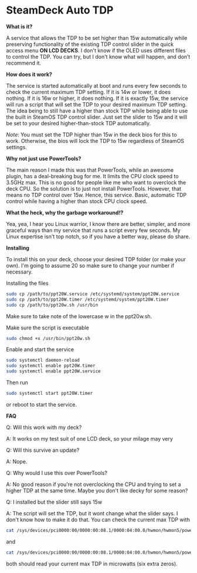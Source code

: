# SteamDeck Auto TDP

**What is it?**

A service that allows the TDP to be set higher than 15w automatically while preserving functionality of the existing TDP control slider in the quick access menu **ON LCD DECKS**. I don't know if the OLED uses different files to control the TDP. You can try, but I don't know what will happen, and don’t recommend it.

**How does it work?**

The service is started automatically at boot and runs every few seconds to check the current maximum TDP setting. If it is 14w or lower, it does nothing. If it is 16w or higher, it does nothing. If it is exactly 15w, the service will run a script that will set the TDP to your desired maximum TDP setting. The idea being to still have a higher than stock TDP while being able to use the built in SteamOS TDP control slider. Just set the slider to 15w and it will be set to your desired higher-than-stock TDP automatically. 

*Note*: You must set the TDP higher than 15w in the deck bios for this to work. Otherwise, the bios will lock the TDP to 15w regardless of SteamOS settings.

**Why not just use PowerTools?**

The main reason I made this was that PowerTools, while an awesome plugin, has a deal-breaking bug for me. It limits the CPU clock speed to 3.5GHz max. This is no good for people like me who want to overclock the deck CPU. So the solution is to just not install PowerTools. However, that means no TDP control over 15w. Hence, this service. Basic, automatic TDP control while having a higher than stock CPU clock speed.


**What the heck, why the garbage workaround!?**

Yea, yea, I hear you Linux warrior, I know there are better, simpler, and more graceful ways than my service that runs a script every few seconds. My Linux expertise isn't top notch, so if you have a better way, please do share.

**Installing**

To install this on your deck, choose your desired TDP folder (or make your own). I'm going to assume 20 so make sure to change your number if necessary.


Installing the files
```bash
sudo cp /path/to/ppt20W.service /etc/systemd/system/ppt20W.service
sudo cp /path/to/ppt20W.timer /etc/systemd/system/ppt20W.timer
sudo cp /path/to/ppt20w.sh /usr/bin
```
Make sure to take note of the lowercase w in the ppt20w.sh.

Make sure the script is executable
```bash
sudo chmod +x /usr/bin/ppt20w.sh
```

Enable and start the service
```bash
sudo systemctl daemon-reload
sudo systemctl enable ppt20W.timer
sudo systemctl enable ppt20W.service
```

Then run
```bash
sudo systemctl start ppt20W.timer
```
or reboot to start the service.

**FAQ**

Q: Will this work with my deck?

A: It works on my test suit of one LCD deck, so your milage may very

Q: Will this survive an update?

A: Nope.

Q: Why would I use this over PowerTools?

A: No good reason if you’re not overclocking the CPU and trying to set a higher TDP at the same time. Maybe you don't like decky for some reason?

Q: I installed but the slider still says 15w

A: The script will set the TDP, but it wont change what the slider says. I don't know how to make it do that. You can check the current max TDP with
  ```bash
  cat /sys/devices/pci0000:00/0000:00:08.1/0000:04:00.0/hwmon/hwmon5/power1_cap
  ```
  and
  ```bash
  cat /sys/devices/pci0000:00/0000:00:08.1/0000:04:00.0/hwmon/hwmon5/power2_cap
  ```
  both should read your current max TDP in microwatts (six extra zeros).
